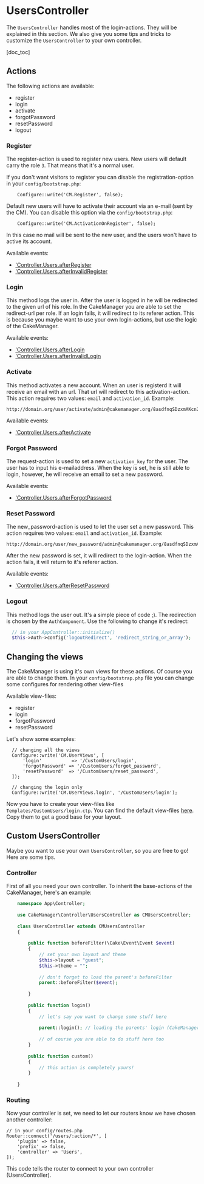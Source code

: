 UsersController
===============

The `UsersController` handles most of the login-actions. They will be explained in 
this section. We also give you some tips and tricks to customize the `UsersController`
to your own controller.

[doc_toc]

Actions
-------

The following actions are available:

- register
- login
- activate
- forgotPassword
- resetPassword
- logout

### Register

The register-action is used to register new users. New users will default carry the role `3`.
That means that it's a normal user.

If you don't want visitors to register you can disable the registration-option in your 
`config/bootstrap.php`:

        Configure::write('CM.Register', false);

Default new users will have to activate their account via an e-mail (sent by the CM). You can 
disable this option via the `config/bootstrap.php`:

        Configure::write('CM.ActivationOnRegister', false);

In this case no mail will be sent to the new user, and the users won't have to active its account.

Available events:

- ['Controller.Users.afterRegister](/docs/1.0/callbacks/#controllerusersafterregister)
- ['Controller.Users.afterInvalidRegister](/docs/1.0/callbacks/#controllerusersafterinvalidregister)

### Login

This method logs the user in. After the user is logged in he will be redirected to 
the given url of his role. In the CakeManager you are able to set the redirect-url 
per role. If an login fails, it will redirect to its referer action. This is because 
you maybe want to use your own login-actions, but use the logic of the CakeManager.

Available events:

- ['Controller.Users.afterLogin](/docs/1.0/callbacks/#controllerusersafterlogin)
- ['Controller.Users.afterInvalidLogin](/docs/1.0/callbacks/#controllerusersafterinvalidlogin)

### Activate

This method activates a new account. When an user is registerd it will receive an 
email with an url. That url will redirect to this activation-action. This action 
requires two values: `email` and `activation_id`. Example:

```
http://domain.org/user/activate/admin@cakemanager.org/8asdfnqSDzxmAKcn237KJHf
```

Available events:

- ['Controller.Users.afterActivate](/docs/1.0/callbacks/#controllerusersafteractivate)

### Forgot Password

The request-action is used to set a new `activation_key` for the user. The user has 
to input his e-mailaddress. When the key is set, he is still able to login, however,
he will receive an email to set a new password.

Available events:

- ['Controller.Users.afterForgotPassword](/docs/1.0/callbacks/#controllerusersafterforgotpassword)

### Reset Password

The new_password-action is used to let the user set a new password. This action 
requires two values: `email` and `activation_id`. Example: 

```
http://domain.org/user/new_password/admin@cakemanager.org/8asdfnqSDzxmAKcn237KJHf
```

After the new password is set, it will redirect to the login-action. When the action 
fails, it will return to it's referer action.

Available events:

- ['Controller.Users.afterResetPassword](/docs/1.0/callbacks/#controllerusersafterresetpassword)

### Logout

This method logs the user out. It's a simple piece of code ;). The redirection is 
chosen by the `AuthComponent`. Use the following to change it's redirect:

```php
  // in your AppController::initialize()
  $this->Auth->config('logoutRedirect', 'redirect_string_or_array');
```

Changing the views
------------------

The CakeManager is using it's own views for these actions. Of course you are able to 
change them. In your `config/bootstrap.php` file you can change some configures for 
rendering other view-files

Available view-files:

- register
- login
- forgotPassword
- resetPassword

Let's show some examples:

```
  // changing all the views
  Configure::write('CM.UserViews', [
      'login'           => '/CustomUsers/login',
      'forgotPassword' => '/CustomUsers/forgot_password',
      'resetPassword'  => '/CustomUsers/reset_password',
  ]);

  // changing the login only
  Configure::write('CM.UserViews.login', '/CustomUsers/login');

```

Now you have to create your view-files like `Templates/CustomUsers/login.ctp`. You 
can find the default view-files [here](https://github.com/cakemanager/cakephp-cakemanager/tree/master/src/Template/Users). 
Copy them to get a good base for your layout.

Custom UsersController
----------------------

Maybe you want to use your own `UsersController`, so you are free to go! Here are 
some tips.

### Controller

First of all you need your own controller. To inherit the base-actions of the CakeManager, 
here's an example:

```php
    namespace App\Controller;
  
    use CakeManager\Controller\UsersController as CMUsersController;
    
    class UsersController extends CMUsersController
    {
    
        public function beforeFilter(\Cake\Event\Event $event)
        {
            // set your own layout and theme
            $this->layout = "guest";
            $this->theme = "";
    
            // don't forget to load the parent's beforeFilter
            parent::beforeFilter($event);
    
        }
    
        public function login()
        {
            // let's say you want to change some stuff here
    
            parent::login(); // loading the parents' login (CakeManager)
            
            // of course you are able to do stuff here too
        }
    
        public function custom()
        {
            // this action is completely yours!
        }    
    
    }
```

### Routing

Now your controller is set, we need to let our routers know we have chosen another 
controller:

    // in your config/routes.php
    Router::connect('/users/:action/*', [
        'plugin' => false,
        'prefix' => false,
        'controller' => 'Users',
    ]);
    
This code tells the router to connect to your own controller (UsersController).



